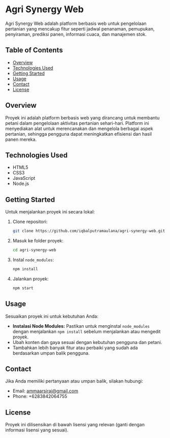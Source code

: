 # Agri Synergy Web

Agri Synergy Web adalah platform berbasis web untuk pengelolaan pertanian yang mencakup fitur seperti jadwal penanaman, pemupukan, penyiraman, prediksi panen, informasi cuaca, dan manajemen stok.

## Table of Contents
- [Overview](#overview)
- [Technologies Used](#technologies-used)
- [Getting Started](#getting-started)
- [Usage](#usage)
- [Contact](#contact)
- [License](#license)

## Overview
Proyek ini adalah platform berbasis web yang dirancang untuk membantu petani dalam pengelolaan aktivitas pertanian sehari-hari. Platform ini menyediakan alat untuk merencanakan dan mengelola berbagai aspek pertanian, sehingga pengguna dapat meningkatkan efisiensi dan hasil panen mereka.

## Technologies Used
- HTML5
- CSS3
- JavaScript
- Node.js

## Getting Started
Untuk menjalankan proyek ini secara lokal:
1. Clone repositori:
    ```bash
    git clone https://github.com/iqbalputramaulana/agri-synergy-web.git
    ```
2. Masuk ke folder proyek:
    ```bash
    cd agri-synergy-web
    ```
3. Instal `node_modules`:
    ```bash
    npm install
    ```
4. Jalankan proyek:
    ```bash
    npm start
    ```

## Usage
Sesuaikan proyek ini untuk kebutuhan Anda:
- **Instalasi Node Modules:** Pastikan untuk menginstal `node_modules` dengan menjalankan `npm install` sebelum menjalankan atau mengedit proyek.
- Ubah konten dan gaya sesuai dengan kebutuhan pengguna dan petani.
- Tambahkan lebih banyak fitur atau perbaiki yang sudah ada berdasarkan umpan balik pengguna.

## Contact
Jika Anda memiliki pertanyaan atau umpan balik, silakan hubungi:
- Email: [ammaarsiraj@gmail.com](mailto:ammaarsiraj@gmail.com)
- Phone: +6283842064755

## License
Proyek ini dilisensikan di bawah lisensi yang relevan (ganti dengan informasi lisensi yang sesuai).
